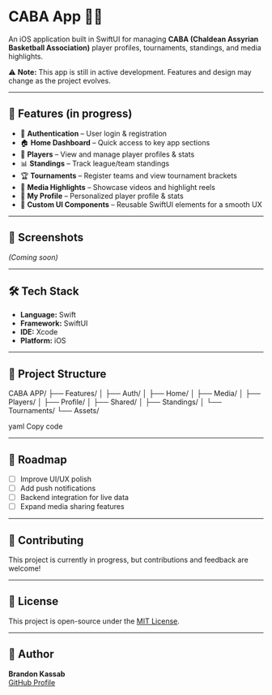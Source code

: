 # CABA App 🏀📱

An iOS application built in SwiftUI for managing **CABA (Chaldean Assyrian Basketball Association)** player profiles, tournaments, standings, and media highlights.  

⚠️ **Note:** This app is still in active development. Features and design may change as the project evolves.

---

## 🚀 Features (in progress)

- 🔐 **Authentication** – User login & registration  
- 🏠 **Home Dashboard** – Quick access to key app sections  
- 🏀 **Players** – View and manage player profiles & stats  
- 📊 **Standings** – Track league/team standings  
- 🏆 **Tournaments** – Register teams and view tournament brackets  
- 🎥 **Media Highlights** – Showcase videos and highlight reels  
- 👤 **My Profile** – Personalized player profile & stats  
- 🎨 **Custom UI Components** – Reusable SwiftUI elements for a smooth UX  

---

## 📸 Screenshots
*(Coming soon)*

---

## 🛠️ Tech Stack

- **Language:** Swift  
- **Framework:** SwiftUI  
- **IDE:** Xcode  
- **Platform:** iOS  

---

## 📂 Project Structure
CABA APP/
├── Features/
│ ├── Auth/
│ ├── Home/
│ ├── Media/
│ ├── Players/
│ ├── Profile/
│ ├── Shared/
│ ├── Standings/
│ └── Tournaments/
└── Assets/

yaml
Copy code

---

## 📌 Roadmap

- [ ] Improve UI/UX polish  
- [ ] Add push notifications  
- [ ] Backend integration for live data  
- [ ] Expand media sharing features  

---

## 🤝 Contributing
This project is currently in progress, but contributions and feedback are welcome!  

---

## 📄 License
This project is open-source under the [MIT License](LICENSE).  

---

## 👤 Author
**Brandon Kassab**  
[GitHub Profile](https://github.com/BrandonKassab)
